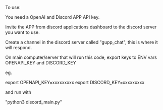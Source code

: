 To use:

You need a OpenAI and Discord APP API key. 

Invite the APP from discord applications dashboard to the discord server you want to use. 

Create a channel in the discord server called "gupp_chat", this is where it will respond. 

On main computer/server that will run this code, export keys to ENV vars OPENAPI_KEY and DISCORD_KEY

eg.

export OPENAPI_KEY=xxxxxxxxx
export DISCORD_KEY=xxxxxxxxx

and run with 

"python3 discord_main.py"

